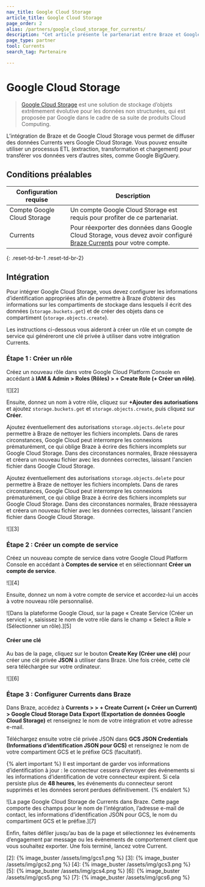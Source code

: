 ```yaml
---
nav_title: Google Cloud Storage
article_title: Google Cloud Storage
page_order: 2
alias: /partners/google_cloud_storage_for_currents/
description: "Cet article présente le partenariat entre Braze et Google Cloud Storage, une solution de stockage d’objets extrêmement évolutive pour les données non structurées."
page_type: partner
tool: Currents
search_tag: Partenaire

---
```


# Google Cloud Storage

> [Google Cloud Storage](https://cloud.google.com/storage/) est une solution de stockage d’objets extrêmement évolutive pour les données non structurées, qui est proposée par Google dans le cadre de sa suite de produits Cloud Computing.

L’intégration de Braze et de Google Cloud Storage vous permet de diffuser des données Currents vers Google Cloud Storage. Vous pouvez ensuite utiliser un processus ETL (extraction, transformation et chargement) pour transférer vos données vers d’autres sites, comme Google BigQuery.

## Conditions préalables

| Configuration requise | Description |
| ----------- | ----------- |
| Compte Google Cloud Storage | Un compte Google Cloud Storage est requis pour profiter de ce partenariat. |
| Currents | Pour réexporter des données dans Google Cloud Storage, vous devez avoir configuré [Braze Currents]({{site.baseurl}}/user_guide/data_and_analytics/braze_currents/#access-currents) pour votre compte. |
{: .reset-td-br-1 .reset-td-br-2}

## Intégration

Pour intégrer Google Cloud Storage, vous devez configurer les informations d’identification appropriées afin de permettre à Braze d’obtenir des informations sur les compartiments de stockage dans lesquels il écrit des données (`storage.buckets.get`) et de créer des objets dans ce compartiment (`storage.objects.create`). 

Les instructions ci-dessous vous aideront à créer un rôle et un compte de service qui généreront une clé privée à utiliser dans votre intégration Currents.

### Étape 1 : Créer un rôle

Créez un nouveau rôle dans votre Google Cloud Platform Console en accédant à **IAM & Admin > Roles (Rôles) > + Create Role (+ Créer un rôle)**.

![][2]

Ensuite, donnez un nom à votre rôle, cliquez sur **+Ajouter des autorisations** et ajoutez `storage.buckets.get` et `storage.objects.create`, puis cliquez sur **Créer**.

Ajoutez éventuellement des autorisations `storage.objects.delete` pour permettre à Braze de nettoyer les fichiers incomplets. Dans de rares circonstances, Google Cloud peut interrompre les connexions prématurément, ce qui oblige Braze à écrire des fichiers incomplets sur Google Cloud Storage. Dans des circonstances normales, Braze réessayera et créera un nouveau fichier avec les données correctes, laissant l'ancien fichier dans Google Cloud Storage.

Ajoutez éventuellement des autorisations `storage.objects.delete` pour permettre à Braze de nettoyer les fichiers incomplets. Dans de rares circonstances, Google Cloud peut interrompre les connexions prématurément, ce qui oblige Braze à écrire des fichiers incomplets sur Google Cloud Storage. Dans des circonstances normales, Braze réessayera et créera un nouveau fichier avec les données correctes, laissant l'ancien fichier dans Google Cloud Storage.

![][3]

### Étape 2 : Créer un compte de service

Créez un nouveau compte de service dans votre Google Cloud Platform Console en accédant à **Comptes de service** et en sélectionnant **Créer un compte de service**.

![][4]

Ensuite, donnez un nom à votre compte de service et accordez-lui un accès à votre nouveau rôle personnalisé.

![Dans la plateforme Google Cloud, sur la page « Create Service (Créer un service) », saisissez le nom de votre rôle dans le champ « Select a Role » (Sélectionner un rôle).][5]

#### Créer une clé

Au bas de la page, cliquez sur le bouton **Create Key (Créer une clé)** pour créer une clé privée **JSON** à utiliser dans Braze. Une fois créée, cette clé sera téléchargée sur votre ordinateur.

![][6]

### Étape 3 : Configurer Currents dans Braze

Dans Braze, accédez à **Currents > > + Create Current (+ Créer un Current) > Google Cloud Storage Data Export (Exportation de données Google Cloud Storage)** et renseignez le nom de votre intégration et votre adresse e-mail.

Téléchargez ensuite votre clé privée JSON dans **GCS JSON Credentials (Informations d’identification JSON pour GCS)** et renseignez le nom de votre compartiment GCS et le préfixe GCS (facultatif). 

{% alert important %}
Il est important de garder vos informations d’identification à jour : le connecteur cessera d’envoyer des événements si les informations d’identification de votre connecteur expirent. Si cela persiste plus de **48 heures**, les événements du connecteur seront supprimés et les données seront perdues définitivement.
{% endalert %}

![La page Google Cloud Storage de Currents dans Braze. Cette page comporte des champs pour le nom de l’intégration, l’adresse e-mail de contact, les informations d’identification JSON pour GCS, le nom du compartiment GCS et le préfixe.][7]

Enfin, faites défiler jusqu’au bas de la page et sélectionnez les événements d’engagement par message ou les événements de comportement client que vous souhaitez exporter. Une fois terminé, lancez votre Current.

[2]: {% image_buster /assets/img/gcs1.png %}
[3]: {% image_buster /assets/img/gcs2.png %}
[4]: {% image_buster /assets/img/gcs3.png %}
[5]: {% image_buster /assets/img/gcs4.png %}
[6]: {% image_buster /assets/img/gcs5.png %}
[7]: {% image_buster /assets/img/gcs6.png %}
